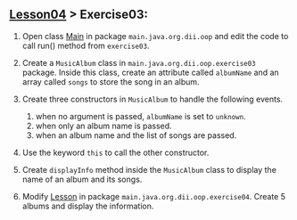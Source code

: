 ## [Lesson04](../readme.md) > Exercise03:

1. Open class [Main](../src/main/java/org/dii/oop/Main.java) in package `main.java.org.dii.oop` and edit the code to call run() method from `exercise03`.

2. Create a `MusicAlbum` class in `main.java.org.dii.oop.exercise03` package. Inside this class, create an attribute called `albumName` and an array called `songs` to store the song in an album.

3. Create three constructors in `MusicAlbum` to handle the following events. 
   1. when no argument is passed, `albumName` is set to `unknown`. 
   2. when only an album name is passed. 
   3. when an album name and the list of songs are passed. 

4. Use the keyword `this` to call the other constructor.

5. Create `displayInfo` method inside the `MusicAlbum` class to display the name of an album and its songs. 

6. Modify [Lesson](../src/main/java/org/dii/oop/exercise04/Lesson.java) in package `main.java.org.dii.oop.exercise04`. Create 5 albums and display the information. 